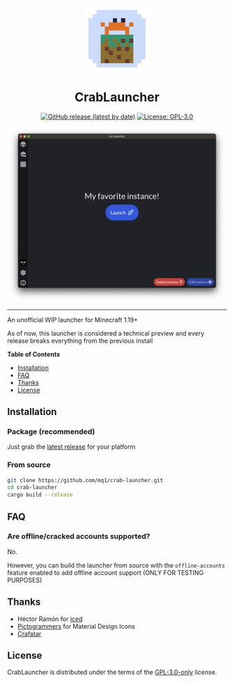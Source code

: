 <br>

<p align="center">
<img src="assets/logo.png" alt="CrabLauncher Logo" height="150">
</p>

<h1 align="center">CrabLauncher</h1>

<p align="center">
<a href="https://github.com/mq1/crab-launcher/releases/latest"><img alt="GitHub release (latest by date)" src="https://img.shields.io/github/v/release/mq1/crab-launcher"></a>
<a href="https://github.com/mq1/crab-launcher/blob/main/LICENSE"><img alt="License: GPL-3.0" src="https://img.shields.io/github/license/mq1/crab-launcher"></a>
</p>

<img alt="screenshot" src="screenshot.png">

-----

An unofficial WIP launcher for Minecraft 1.19+

As of now, this launcher is considered a technical preview and every release breaks everything from the previous install

**Table of Contents**

- [Installation](#installation)
- [FAQ](#faq)
- [Thanks](#thanks)
- [License](#license)

## Installation

### Package (recommended)

Just grab the [latest release](https://github.com/mq1/crab-launcher/releases/latest) for your platform

### From source

```sh
git clone https://github.com/mq1/crab-launcher.git
cd crab-launcher
cargo build --release
```

## FAQ

### Are offline/cracked accounts supported?

No.

However, you can build the launcher from source with the `offline-accounts` feature enabled to add offline account support (ONLY FOR TESTING PURPOSES)

## Thanks

- Héctor Ramón for [iced](https://github.com/iced-rs/iced)
- [Pictogrammers](https://pictogrammers.com) for Material Design Icons
- [Crafatar](https://crafatar.com/)

## License

CrabLauncher is distributed under the terms of the [GPL-3.0-only](https://spdx.org/licenses/GPL-3.0-only.html) license.
